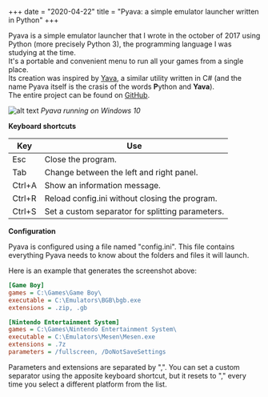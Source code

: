 +++
date = "2020-04-22"
title = "Pyava: a simple emulator launcher written in Python"
+++

Pyava is a simple emulator launcher that I wrote in the october of 2017 using Python (more precisely Python 3), the programming language I was studying at the time.  
It's a portable and convenient menu to run all your games from a single place.  
Its creation was inspired by [Yava](https://github.com/Beluki/Yava), a similar utility written in C# (and the name Pyava itself is the crasis of the words **P**ython and **Yava**).  
The entire project can be found on [GitHub](https://github.com/giacomopoggi/Pyava).

![alt text](/images/pyava-screenshot.png)
*Pyava running on Windows 10*

**Keyboard shortcuts**

| Key    | Use                                              |
| ------ | ------------------------------------------------ |
| Esc    | Close the program.                               |
| Tab    | Change between the left and right panel.         |
| Ctrl+A | Show an information message.                     |
| Ctrl+R | Reload config.ini without closing the program.   |
| Ctrl+S | Set a custom separator for splitting parameters. |

**Configuration**

Pyava is configured using a file named "config.ini". This file contains everything Pyava needs to know about the folders and files it will launch.

Here is an example that generates the screenshot above:
```ini
[Game Boy]
games = C:\Games\Game Boy\
executable = C:\Emulators\BGB\bgb.exe
extensions = .zip, .gb

[Nintendo Entertainment System]
games = C:\Games\Nintendo Entertainment System\
executable = C:\Emulators\Mesen\Mesen.exe
extensions = .7z
parameters = /fullscreen, /DoNotSaveSettings
```
Parameters and extensions are separated by ",". You can set a custom separator using the apposite keyboard shortcut, but it resets to "," every time you select a different platform from the list.